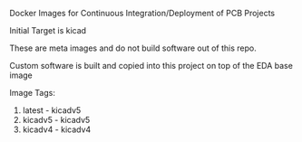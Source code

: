 Docker Images for Continuous Integration/Deployment of PCB Projects

Initial Target is kicad

These are meta images and do not build software out of this repo.

Custom software is built and copied into this project on top of the EDA base image

Image Tags:

1. latest - kicadv5
2. kicadv5  - kicadv5
3. kicadv4 - kicadv4

